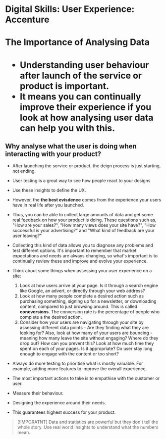 # Digital Skills: User Experience: Accenture

<h1>The Importance of Analysing Data<h1>

- Understanding user behaviour after launch of the service or product is important.
- It means you can continually improve their experience if you look at how analysing user data can help you with this.

<h2>Why analyse what the user is doing when interacting with your product?</h2>

- After launching the service or product, the deign process is just starting, not ending.
- User testing is a great way to see how people react to your designs
- Use these insights to define the UX.
- However, the **the best evisdence** comes from the experience your users have in real life after you launched.
- Thus, you can be able to collect large amounts of data and get some real feedback on how your product is doing. These questions such as, "How are your sales?", "How many views does your site have?", "How successful is your advertising?" and "What kind of feedback are your user leaving?"
- Collecting this kind of data allows you to diagnose any problems and test different options. It's important to remember that market expectations and needs are always changing, so what's important is to continually review these and improve and evolve your experience.

- Think about some things when assessing your user experience on a site:

  1. Look at how users arrive at your page. Is it through a search engine like Google, an advert, or directly through your web address?
  2. Look at how many people complete a desired action such as purchasing something, signing up for a newsletter, or downloading content, compared to just browsing around. This is called **coneversions**. The conversion rate is the percentage of people who complete a the desired action.
  3. Consider how your users are navigating through your site by assessing different data points - Are they finding what they are looking for? Also, look at how many of your users are bouncing - meaning how many leave the site without engaging? Where do they drop out? How can you prevent this? Look at how much time they spent on each of your pages. Is it appropriate? Do user stay long enough to engage with the content or too short?

- Always do more testing to prioritise what is mostly valuable. For example, adding more features to improve the overall experience.
- The most important actions to take is to empathise with the customer or user.
- Measure their behaviour.
- Designing the experience around their needs.
- This guarantees highest success for your product.

> [!IMPORATNT]
> Data and statistics are powerful but they don't tell the whole story. Use real world insights to understand what the numbers mean.
